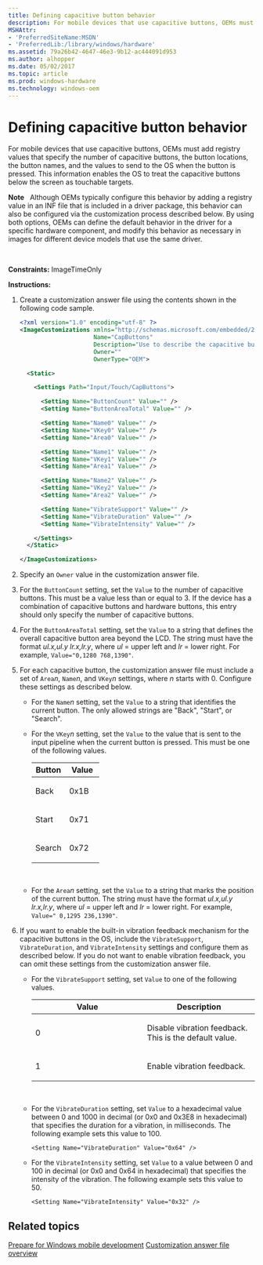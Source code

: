 ```yaml
---
title: Defining capacitive button behavior
description: For mobile devices that use capacitive buttons, OEMs must add registry values that specify the number of capacitive buttons, the button locations, the button names, and the values to send to the OS when the button is pressed.
MSHAttr:
- 'PreferredSiteName:MSDN'
- 'PreferredLib:/library/windows/hardware'
ms.assetid: 79a26b42-4647-46e3-9b12-ac444091d953
ms.author: alhopper
ms.date: 05/02/2017
ms.topic: article
ms.prod: windows-hardware
ms.technology: windows-oem
---
```


# Defining capacitive button behavior


For mobile devices that use capacitive buttons, OEMs must add registry values that specify the number of capacitive buttons, the button locations, the button names, and the values to send to the OS when the button is pressed. This information enables the OS to treat the capacitive buttons below the screen as touchable targets.

**Note**  
Although OEMs typically configure this behavior by adding a registry value in an INF file that is included in a driver package, this behavior can also be configured via the customization process described below. By using both options, OEMs can define the default behavior in the driver for a specific hardware component, and modify this behavior as necessary in images for different device models that use the same driver.

 

<a href="" id="constraints---imagetimeonly"></a>**Constraints:** ImageTimeOnly  

<a href="" id="instructions-"></a>**Instructions:**  
1.  Create a customization answer file using the contents shown in the following code sample.

    ```XML
    <?xml version="1.0" encoding="utf-8" ?>  
    <ImageCustomizations xmlns="http://schemas.microsoft.com/embedded/2004/10/ImageUpdate"  
                         Name="CapButtons"  
                         Description="Use to describe the capacitive button area, names, and behavior."  
                         Owner=""  
                         OwnerType="OEM"> 

      <Static>  

        <Settings Path="Input/Touch/CapButtons">  

          <Setting Name="ButtonCount" Value="" />   
          <Setting Name="ButtonAreaTotal" Value="" />   

          <Setting Name="Name0" Value="" />   
          <Setting Name="VKey0" Value="" />
          <Setting Name="Area0" Value="" />   

          <Setting Name="Name1" Value="" />   
          <Setting Name="VKey1" Value="" />   
          <Setting Name="Area1" Value="" />   

          <Setting Name="Name2" Value="" />   
          <Setting Name="VKey2" Value="" />   
          <Setting Name="Area2" Value="" />   

          <Setting Name="VibrateSupport" Value="" />   
          <Setting Name="VibrateDuration" Value="" />   
          <Setting Name="VibrateIntensity" Value="" />   

        </Settings>  
      </Static>

    </ImageCustomizations>
    ```

2.  Specify an `Owner` value in the customization answer file.

3.  For the `ButtonCount` setting, set the `Value` to the number of capacitive buttons. This must be a value less than or equal to 3. If the device has a combination of capacitive buttons and hardware buttons, this entry should only specify the number of capacitive buttons.

4.  For the `ButtonAreaTotal` setting, set the `Value` to a string that defines the overall capacitive button area beyond the LCD. The string must have the format *ul.x,ul.y lr.x,lr.y*, where *ul* = upper left and *lr* = lower right. For example, `Value="0,1280 768,1390"`.

5.  For each capacitive button, the customization answer file must include a set of `Area`*n*, `Name`*n*, and `VKey`*n* settings, where *n* starts with 0. Configure these settings as described below.

    -   For the `Name`*n* setting, set the `Value` to a string that identifies the current button. The only allowed strings are "Back", "Start", or "Search".

    -   For the `VKey`*n* setting, set the `Value` to the value that is sent to the input pipeline when the current button is pressed. This must be one of the following values.

        <table>
        <colgroup>
        <col width="50%" />
        <col width="50%" />
        </colgroup>
        <thead>
        <tr class="header">
        <th>Button</th>
        <th>Value</th>
        </tr>
        </thead>
        <tbody>
        <tr class="odd">
        <td><p>Back</p></td>
        <td><p>0x1B</p></td>
        </tr>
        <tr class="even">
        <td><p>Start</p></td>
        <td><p>0x71</p></td>
        </tr>
        <tr class="odd">
        <td><p>Search</p></td>
        <td><p>0x72</p></td>
        </tr>
        </tbody>
        </table>

         

    -   For the `Area`*n* setting, set the `Value` to a string that marks the position of the current button. The string must have the format *ul.x,ul.y lr.x,lr.y*, where *ul* = upper left and *lr* = lower right. For example, `Value=" 0,1295 236,1390"`.

6.  If you want to enable the built-in vibration feedback mechanism for the capacitive buttons in the OS, include the `VibrateSupport`, `VibrateDuration`, and `VibrateIntensity` settings and configure them as described below. If you do not want to enable vibration feedback, you can omit these settings from the customization answer file. 

    -   For the `VibrateSupport` setting, set `Value` to one of the following values.

        <table>
        <colgroup>
        <col width="50%" />
        <col width="50%" />
        </colgroup>
        <thead>
        <tr class="header">
        <th>Value</th>
        <th>Description</th>
        </tr>
        </thead>
        <tbody>
        <tr class="odd">
        <td><p>0</p></td>
        <td><p>Disable vibration feedback. This is the default value.</p></td>
        </tr>
        <tr class="even">
        <td><p>1</p></td>
        <td><p>Enable vibration feedback.</p></td>
        </tr>
        </tbody>
        </table>

         

    -   For the `VibrateDuration` setting, set `Value` to a hexadecimal value between 0 and 1000 in decimal (or 0x0 and 0x3E8 in hexadecimal) that specifies the duration for a vibration, in milliseconds. The following example sets this value to 100.

        ```
        <Setting Name="VibrateDuration" Value="0x64" />
        ```

    -   For the `VibrateIntensity` setting, set `Value` to a value between 0 and 100 in decimal (or 0x0 and 0x64 in hexadecimal) that specifies the intensity of the vibration. The following example sets this value to 50.

        ```
        <Setting Name="VibrateIntensity" Value="0x32" />
        ```

## Related topics

[Prepare for Windows mobile development](https://docs.microsoft.com/en-us/windows-hardware/manufacture/mobile/preparing-for-windows-mobile-development)
[Customization answer file overview](https://docs.microsoft.com/en-us/windows-hardware/customize/mobile/mcsf/customization-answer-file)